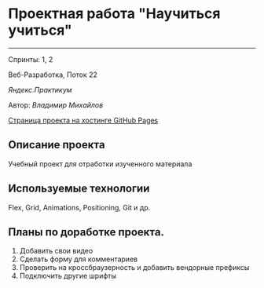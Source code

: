 # Проектная работа "Научиться учиться"
------
Спринты: 1, 2

Веб-Разработка, Поток 22

_Яндекс.Практикум_

Автор: *Владимир Михайлов*

[Страница проекта на хостинге GitHub Pages](https://vladimir-mikhailov.github.io/how-to-learn/ "Перейти на страницу проекта на хостинге GitHub Pages")

## Описание проекта
Учебный проект для отработки изученного материала

## Используемые технологии
Flex, Grid, Animations, Positioning, Git и др.

## Планы по доработке проекта.

1. Добавить свои видео
2. Сделать форму для комментариев
3. Проверить на кроссбраузерность и добавить вендорные префиксы
4. Подключить другие шрифты
